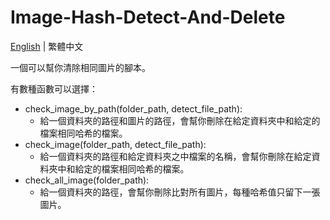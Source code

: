 # Image-Hash-Detect-And-Delete
[English](README.md) | 繁體中文

一個可以幫你清除相同圖片的腳本。

有數種函數可以選擇：

* check_image_by_path(folder_path, detect_file_path):
  * 給一個資料夾的路徑和圖片的路徑，會幫你刪除在給定資料夾中和給定的檔案相同哈希的檔案。
* check_image(folder_path, detect_file_path):
  * 給一個資料夾的路徑和給定資料夾之中檔案的名稱，會幫你刪除在給定資料夾中和給定的檔案相同哈希的檔案。
* check_all_image(folder_path):
  * 給一個資料夾的路徑，會幫你刪除比對所有圖片，每種哈希值只留下一張圖片。
